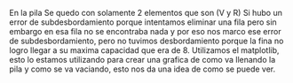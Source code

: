 En la pila Se quedo con solamente 2 elementos que son (V y R)
Si hubo un error de subdesbordamiento porque intentamos eliminar una fila pero sin embargo en esa fila no se encontraba nada y por eso nos marco ese error de subdesbordamiento, pero no tuvimos desbordamiento porque la fina no logro llegar a su maxima capacidad que era de 8.
Utilizamos el matplotlib, esto lo estamos utilizando para crear una grafica de como va llenando la pila y como se va vaciando, esto nos da una idea de como se puede ver.
